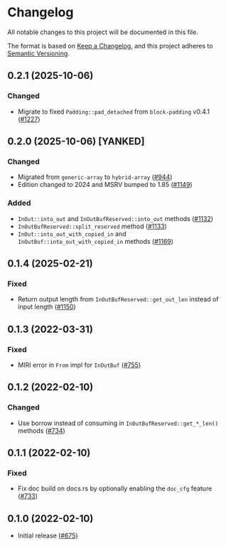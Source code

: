 # Changelog
All notable changes to this project will be documented in this file.

The format is based on [Keep a Changelog](https://keepachangelog.com/en/1.0.0/),
and this project adheres to [Semantic Versioning](https://semver.org/spec/v2.0.0.html).

## 0.2.1 (2025-10-06)
### Changed
- Migrate to fixed `Padding::pad_detached` from `block-padding` v0.4.1 ([#1227])

[#1227]: https://github.com/RustCrypto/utils/pull/1227

## 0.2.0 (2025-10-06) [YANKED]
### Changed
- Migrated from `generic-array` to `hybrid-array` ([#944])
- Edition changed to 2024 and MSRV bumped to 1.85 ([#1149])

### Added
- `InOut::into_out` and `InOutBufReserved::into_out` methods ([#1132])
- `InOutBufReserved::split_reserved` method ([#1133])
- `InOut::into_out_with_copied_in` and `InOutBuf::into_out_with_copied_in` methods ([#1169])

[#944]: https://github.com/RustCrypto/utils/pull/944
[#1132]: https://github.com/RustCrypto/utils/pull/1132
[#1133]: https://github.com/RustCrypto/utils/pull/1133
[#1149]: https://github.com/RustCrypto/utils/pull/1149
[#1169]: https://github.com/RustCrypto/utils/pull/1169

## 0.1.4 (2025-02-21)
### Fixed
- Return output length from `InOutBufReserved::get_out_len` instead of input length ([#1150])

[#1150]: https://github.com/RustCrypto/utils/pull/1150

## 0.1.3 (2022-03-31)
### Fixed
- MIRI error in `From` impl for `InOutBuf` ([#755])

[#755]: https://github.com/RustCrypto/utils/pull/755

## 0.1.2 (2022-02-10)
### Changed
- Use borrow instead of consuming in `InOutBufReserved::get_*_len()` methods ([#734])

[#734]: https://github.com/RustCrypto/utils/pull/734

## 0.1.1 (2022-02-10)
### Fixed
- Fix doc build on docs.rs by optionally enabling the `doc_cfg` feature ([#733])

[#733]: https://github.com/RustCrypto/utils/pull/733

## 0.1.0 (2022-02-10)
- Initial release ([#675])

[#675]: https://github.com/RustCrypto/utils/pull/675
